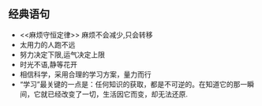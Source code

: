 ## 经典语句

- <<麻烦守恒定律>> 麻烦不会减少,只会转移
- 太用力的人跑不远
- 努力决定下限,运气决定上限
- 时光不语,静等花开
- 相信科学，采用合理的学习方案，量力而行
- “学习”最关键的一点是：任何知识的获取，都是不可逆的。在知道它的那一瞬间，它就已经改变了一切，生活因它而变，却无法还原.